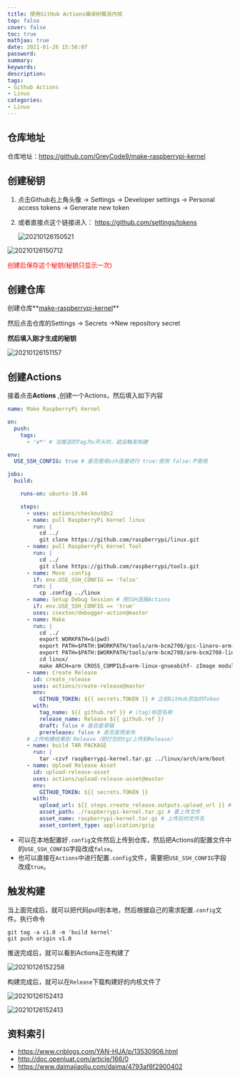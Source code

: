 ```yaml
---
title: 使用GitHub Actions编译树莓派内核
top: false
cover: false
toc: true
mathjax: true
date: 2021-01-26 15:56:07
password:
summary:
keywords:
description:
tags:
- Github Actions
- Linux
categories:
- Linux
---
```


## 仓库地址

仓库地址：https://github.com/GreyCode9/make-raspberrypi-kernel

## 创建秘钥

1. 点击Github右上角头像 -> Settings -> Developer settings -> Personal access tokens -> Generate new token

2. 或者直接点这个链接进入： https://github.com/settings/tokens

   ![20210126150521](http://cdn.mjava.top/20210126150521.png)

![20210126150712](http://cdn.mjava.top/20210126150712.png)

<font color=red>创建后保存这个秘钥(秘钥只显示一次)</font>

## 创建仓库

创建仓库**[make-raspberrypi-kernel](https://github.com/GreyCode9/make-raspberrypi-kernel)**

然后点击仓库的Settings -> Secrets ->New repository secret

**然后填入刚才生成的秘钥**

![20210126151157](http://cdn.mjava.top/20210126151157.png)



## 创建Actions

接着点击**Actions** ,创建一个Actions，然后填入如下内容

``` yaml
name: Make RaspberryPi Kernel

on:
  push:
    tags: 
      - 'v*' # 当推送的Tag为v开头的，就会触发构建

env:
  USE_SSH_CONFIG: true # 是否使用ssh连接进行 true:使用 false:不使用

jobs:
  build:

    runs-on: ubuntu-18.04

    steps:
      - uses: actions/checkout@v2
      - name: pull RaspberryPi Kernel linux
        run: |
          cd ../
          git clone https://github.com/raspberrypi/linux.git
      - name: pull RaspberryPi Kernel Tool
        run: |
          cd ../
          git clone https://github.com/raspberrypi/tools.git
      - name: Move .config
        if: env.USE_SSH_CONFIG == 'false'
        run: |
          cp .config ../linux
      - name: Setup Debug Session # 用SSH连接Actions
        if: env.USE_SSH_CONFIG == 'true'
        uses: csexton/debugger-action@master
      - name: Make
        run: |
          cd ../
          export WORKPATH=$(pwd)
          export PATH=$PATH:$WORKPATH/tools/arm-bcm2708/gcc-linaro-arm-linux-gnueabihf-raspbian-x64/bin
          export PATH=$PATH:$WORKPATH/tools/arm-bcm2708/arm-bcm2708-linux-gnueabi/bin
          cd linux/
          make ARCH=arm CROSS_COMPILE=arm-linux-gnueabihf- zImage modules dtbs -j8
      - name: Create Release
        id: create_release
        uses: actions/create-release@master
        env:
          GITHUB_TOKEN: ${{ secrets.TOKEN }} # 之前GitHub添加的Token
        with:
          tag_name: ${{ github.ref }} # (tag)标签名称
          release_name: Release ${{ github.ref }}
          draft: false # 是否是草稿
          prerelease: false # 是否是预发布
      # 上传构建结果到 Release（把打包的tgz上传到Release）
      - name: build TAR PACKAGE
        run: |
          tar -czvf raspberrypi-kernel.tar.gz ../linux/arch/arm/boot
      - name: Upload Release Asset
        id: upload-release-asset
        uses: actions/upload-release-asset@master
        env:
          GITHUB_TOKEN: ${{ secrets.TOKEN }}
        with:
          upload_url: ${{ steps.create_release.outputs.upload_url }} # 上传地址，通过创建Release获取到的
          asset_path: ./raspberrypi-kernel.tar.gz # 要上传文件
          asset_name: raspberrypi-kernel.tar.gz # 上传后的文件名
          asset_content_type: application/gzip


```

- 可以在本地配置好`.config`文件然后上传到仓库，然后把Actions的配置文件中的`USE_SSH_CONFIG`字段改成`false`。
- 也可以直接在`Actions`中进行配置`.config`文件，需要把`USE_SSH_CONFIG`字段改成`true`。

## 触发构建

当上面完成后，就可以把代码pull到本地，然后根据自己的需求配置`.config`文件。执行命令

```shell
git tag -a v1.0 -m 'build kernel'
git push origin v1.0
```

推送完成后，就可以看到Actions正在构建了

![20210126152258](http://cdn.mjava.top/20210126152258.png)

构建完成后，就可以在`Release`下载构建好的内核文件了

![20210126152413](http://cdn.mjava.top/20210126152413.png)

![20210126152413](http://cdn.mjava.top/20210126152428.png)

## 资料索引

- https://www.cnblogs.com/YAN-HUA/p/13530906.html
- http://doc.openluat.com/article/166/0
- https://www.daimajiaoliu.com/daima/4793af6f2900402